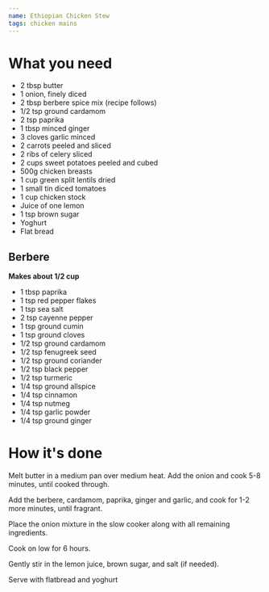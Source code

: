 ```yaml
---
name: Ethiopian Chicken Stew
tags: chicken mains
---
```


# What you need

* 2 tbsp butter
* 1 onion, finely diced
* 2 tbsp berbere spice mix (recipe follows)
* 1/2 tsp ground cardamom
* 2 tsp paprika
* 1 tbsp minced ginger
* 3 cloves garlic minced
* 2 carrots peeled and sliced
* 2 ribs of celery sliced
* 2 cups sweet potatoes peeled and cubed
* 500g chicken breasts
* 1 cup green split lentils dried
* 1 small tin diced tomatoes
* 1 cup chicken stock
* Juice of one lemon
* 1 tsp brown sugar
* Yoghurt
* Flat bread

## Berbere
**Makes about 1/2 cup**

* 1 tbsp paprika
* 1 tsp red pepper flakes
* 1 tsp sea salt
* 2 tsp cayenne pepper
* 1 tsp ground cumin
* 1 tsp ground cloves
* 1/2 tsp ground cardamom
* 1/2 tsp fenugreek seed
* 1/2 tsp ground coriander
* 1/2 tsp black pepper
* 1/2 tsp turmeric
* 1/4 tsp ground allspice
* 1/4 tsp cinnamon
* 1/4 tsp nutmeg
* 1/4 tsp garlic powder
* 1/4 tsp ground ginger

# How it's done

Melt butter in a medium pan over medium heat. Add the onion and cook 5-8 minutes, until cooked through.

Add the berbere, cardamom, paprika, ginger and garlic, and cook for 1-2 more minutes, until fragrant.

Place the onion mixture in the slow cooker along with all remaining ingredients.

Cook on low for 6 hours.

Gently stir in the lemon juice, brown sugar, and salt (if needed).

Serve with flatbread and yoghurt
